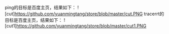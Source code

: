   ping的目标是百度主页，结果如下：
![cut]https://github.com/yuanmingtang/store/blob/master/cut.PNG
  tracerrt的目标是百度主页，结果如下：
![cut1]https://github.com/yuanmingtang/store/blob/master/cut1.PNG
